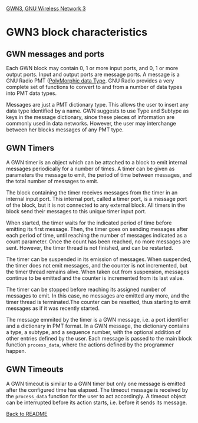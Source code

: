 [GWN3, GNU Wireless Network 3](https://github.com/vagonbar/gr-gwn3)

# GWN3 block characteristics


## GWN messages and ports

Each GWN block may contain 0, 1 or more input ports, and 0, 1 or more output ports. Input and output ports are message ports. A message is a GNU Radio PMT ([PolyMorphic data Type](https://wiki.gnuradio.org/index.php/Polymorphic_Types_(PMTs)). GNU Radio provides a very complete set of functions to convert to and from a number of data types into PMT data types.

Messages are just a PMT dictionary type. This allows the user to insert any data type identified by a name. GWN suggests to use Type and Subtype as keys in the message dictionary, since these pieces of information are commonly used in data networks. However, the user may interchange between her blocks messages of any PMT type.


## GWN Timers

A GWN timer is an object which can be attached to a block to emit internal messages periodically for a number of times. A timer can be given as parameters the message to emit, the period of time between messages, and the total number of messages to emit.

The block containing the timer receives messages from the timer in an internal input port. This internal port, called a timer port, is a message port of the block, but it is not connected to any external block. All timers in the block send their messages to this unique timer input port. 

When started, the timer waits for the indicated period of time before emitting its first message. Then, the timer goes on sending messages after each period of time, until reaching the number of messages indicated as a count parameter. Once the count has been reached, no more messages are sent. However, the timer thread is not finished, and can be restarted.

The timer can be suspended in its emission of messages. When suspended, the timer does not emit messages, and the counter is not incremented, but the timer thread remains alive. When taken out from suspension, messages continue to be emitted and the counter is incremented from its last value.

The timer can be stopped before reaching its assigned number of messages to emit. In this case, no messages are emitted any more, and the timer thread is terminated.The counter can be resetted, thus starting to emit messages as if it was recently started.

The message emmited by the timer is a GWN message, i.e. a port identifier and a dictionary in PMT format. In a GWN message, the dictionary contains a type, a subtype, and a sequence number, with the optional addition of other entries defined by the user. Each message is passed to the main block function `process_data`, where the actions defined by the programmer happen.


## GWN Timeouts

A GWN timeout is similar to a GWN timer but only one message is emitted after the configured time has elapsed. The timeout message is received by the `process_data` function for the user to act accordingly. A timeout object can be interrupted before its action starts, i.e. before it sends its message.


[Back to README](../../README.md)


